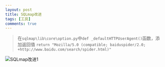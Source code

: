 ```yaml
---
layout: post
title: SQLmap改进
tags: [工具]
comments: true
---
```


>在```sqlmap\lib\core\option.py```中```def _defaultHTTPUserAgent()```函数，添加返回值
```return "Mozilla/5.0 (compatible; baiduspider/2.0; +http://www.baidu.com/search/spider.html)"```

![SQLmap改进1](https://cijian00.github.io/img/sqlmap-1.png)